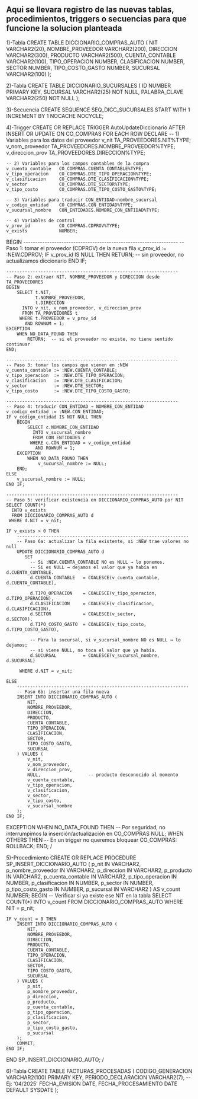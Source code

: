 ## Aqui se llevara registro de las nuevas tablas, procedimientos, triggers o secuencias para que funcione la solucion planteada

1)-Tabla
CREATE TABLE DICCIONARIO_COMPRAS_AUTO (
    NIT VARCHAR2(20),
    NOMBRE_PROVEEDOR VARCHAR2(200),
    DIRECCION VARCHAR2(300),
    PRODUCTO VARCHAR2(500),
    CUENTA_CONTABLE VARCHAR2(100),
    TIPO_OPERACION NUMBER,
    CLASIFICACION NUMBER,
    SECTOR NUMBER,
    TIPO_COSTO_GASTO NUMBER,
    SUCURSAL VARCHAR2(100)
);

2)-Tabla
CREATE TABLE DICCIONARIO_SUCURSALES (
    ID NUMBER PRIMARY KEY,
    SUCURSAL VARCHAR2(25) NOT NULL,
    PALABRA_CLAVE VARCHAR2(250) NOT NULL
);

3)-Secuencia
CREATE SEQUENCE SEQ_DICC_SUCURSALES
START WITH 1
INCREMENT BY 1
NOCACHE
NOCYCLE;

4)-Trigger
CREATE OR REPLACE TRIGGER AutoUpdateDiccionario
AFTER INSERT OR UPDATE ON CO_COMPRAS
FOR EACH ROW
DECLARE
    -- 1) Variables para los datos del proveedor
    v_nit               TA_PROVEEDORES.NIT%TYPE;
    v_nom_proveedor     TA_PROVEEDORES.NOMBRE_PROVEEDOR%TYPE;
    v_direccion_prov    TA_PROVEEDORES.DIRECCION%TYPE;

    -- 2) Variables para los campos contables de la compra
    v_cuenta_contable   CO_COMPRAS.CUENTA_CONTABLE%TYPE;
    v_tipo_operacion    CO_COMPRAS.DTE_TIPO_OPERACION%TYPE;
    v_clasificacion     CO_COMPRAS.DTE_CLASIFICACION%TYPE;
    v_sector            CO_COMPRAS.DTE_SECTOR%TYPE;
    v_tipo_costo        CO_COMPRAS.DTE_TIPO_COSTO_GASTO%TYPE;

    -- 3) Variables para traducir CON_ENTIDAD→nombre_sucursal
    v_codigo_entidad    CO_COMPRAS.CON_ENTIDAD%TYPE;
    v_sucursal_nombre   CON_ENTIDADES.NOMBRE_CON_ENTIDAD%TYPE;

    -- 4) Variables de control
    v_prov_id           CO_COMPRAS.CDPROV%TYPE;
    v_exists            NUMBER;
BEGIN
    -----------------------------------------------------------------
    -- Paso 1: tomar el proveedor (CDPROV) de la nueva fila
    v_prov_id := :NEW.CDPROV;
    IF v_prov_id IS NULL THEN
        RETURN;  -- sin proveedor, no actualizamos diccionario
    END IF;

    -----------------------------------------------------------------
    -- Paso 2: extraer NIT, NOMBRE_PROVEEDOR y DIRECCION desde TA_PROVEEDORES
    BEGIN
        SELECT t.NIT,
               t.NOMBRE_PROVEEDOR,
               t.DIRECCION
          INTO v_nit, v_nom_proveedor, v_direccion_prov
          FROM TA_PROVEEDORES t
         WHERE t.PROVEEDOR = v_prov_id
           AND ROWNUM = 1;
    EXCEPTION
        WHEN NO_DATA_FOUND THEN
            RETURN;  -- si el proveedor no existe, no tiene sentido continuar
    END;

    -----------------------------------------------------------------
    -- Paso 3: tomar los campos que vienen en :NEW
    v_cuenta_contable := :NEW.CUENTA_CONTABLE;
    v_tipo_operacion  := :NEW.DTE_TIPO_OPERACION;
    v_clasificacion   := :NEW.DTE_CLASIFICACION;
    v_sector          := :NEW.DTE_SECTOR;
    v_tipo_costo      := :NEW.DTE_TIPO_COSTO_GASTO;

    -----------------------------------------------------------------
    -- Paso 4: traducir CON_ENTIDAD → NOMBRE_CON_ENTIDAD
    v_codigo_entidad := :NEW.CON_ENTIDAD;
    IF v_codigo_entidad IS NOT NULL THEN
        BEGIN
            SELECT c.NOMBRE_CON_ENTIDAD
              INTO v_sucursal_nombre
              FROM CON_ENTIDADES c
             WHERE c.CON_ENTIDAD = v_codigo_entidad
               AND ROWNUM = 1;
        EXCEPTION
            WHEN NO_DATA_FOUND THEN
                v_sucursal_nombre := NULL;
        END;
    ELSE
        v_sucursal_nombre := NULL;
    END IF;

    -----------------------------------------------------------------
    -- Paso 5: verificar existencia en DICCIONARIO_COMPRAS_AUTO por NIT
    SELECT COUNT(*)
      INTO v_exists
      FROM DICCIONARIO_COMPRAS_AUTO d
     WHERE d.NIT = v_nit;

    IF v_exists > 0 THEN
        -----------------------------------------------------------------
        -- Paso 6a: actualizar la fila existente, si :NEW trae valores no null
        UPDATE DICCIONARIO_COMPRAS_AUTO d
           SET 
             -- Si :NEW.CUENTA_CONTABLE NO es NULL → lo ponemos.
             -- Si es NULL → dejamos el valor que ya había en d.CUENTA_CONTABLE.
             d.CUENTA_CONTABLE   = COALESCE(v_cuenta_contable, d.CUENTA_CONTABLE),

             d.TIPO_OPERACION    = COALESCE(v_tipo_operacion,    d.TIPO_OPERACION),
             d.CLASIFICACION     = COALESCE(v_clasificacion,     d.CLASIFICACION),
             d.SECTOR            = COALESCE(v_sector,            d.SECTOR),
             d.TIPO_COSTO_GASTO  = COALESCE(v_tipo_costo,        d.TIPO_COSTO_GASTO),

             -- Para la sucursal, si v_sucursal_nombre NO es NULL → lo dejamos;
             -- si viene NULL, no toca el valor que ya había.
             d.SUCURSAL          = COALESCE(v_sucursal_nombre,   d.SUCURSAL)

         WHERE d.NIT = v_nit;

    ELSE
        -----------------------------------------------------------------
        -- Paso 6b: insertar una fila nueva
        INSERT INTO DICCIONARIO_COMPRAS_AUTO (
            NIT,
            NOMBRE_PROVEEDOR,
            DIRECCION,
            PRODUCTO,
            CUENTA_CONTABLE,
            TIPO_OPERACION,
            CLASIFICACION,
            SECTOR,
            TIPO_COSTO_GASTO,
            SUCURSAL
        ) VALUES (
            v_nit,
            v_nom_proveedor,
            v_direccion_prov,
            NULL,                  -- producto desconocido al momento
            v_cuenta_contable,
            v_tipo_operacion,
            v_clasificacion,
            v_sector,
            v_tipo_costo,
            v_sucursal_nombre
        );
    END IF;

EXCEPTION
    WHEN NO_DATA_FOUND THEN
        -- Por seguridad, no interrumpimos la inserción/actualización en CO_COMPRAS
        NULL;
    WHEN OTHERS THEN
        -- En un trigger no queremos bloquear CO_COMPRAS:
        ROLLBACK;
END;
/

5)-Procedimiento
CREATE OR REPLACE PROCEDURE SP_INSERT_DICCIONARIO_AUTO (
    p_nit               IN VARCHAR2,
    p_nombre_proveedor  IN VARCHAR2,
    p_direccion         IN VARCHAR2,
    p_producto          IN VARCHAR2,
    p_cuenta_contable   IN VARCHAR2,
    p_tipo_operacion    IN NUMBER,
    p_clasificacion     IN NUMBER,
    p_sector            IN NUMBER,
    p_tipo_costo_gasto  IN NUMBER,
    p_sucursal          IN VARCHAR2
) AS
    v_count NUMBER;
BEGIN
    -- Verificar si ya existe ese NIT en la tabla
    SELECT COUNT(*)
      INTO v_count
      FROM DICCIONARIO_COMPRAS_AUTO
     WHERE NIT = p_nit;

    IF v_count = 0 THEN
        INSERT INTO DICCIONARIO_COMPRAS_AUTO (
            NIT,
            NOMBRE_PROVEEDOR,
            DIRECCION,
            PRODUCTO,
            CUENTA_CONTABLE,
            TIPO_OPERACION,
            CLASIFICACION,
            SECTOR,
            TIPO_COSTO_GASTO,
            SUCURSAL
        ) VALUES (
            p_nit,
            p_nombre_proveedor,
            p_direccion,
            p_producto,
            p_cuenta_contable,
            p_tipo_operacion,
            p_clasificacion,
            p_sector,
            p_tipo_costo_gasto,
            p_sucursal
        );
        COMMIT;
    END IF;
END SP_INSERT_DICCIONARIO_AUTO;
/

6)-Tabla
CREATE TABLE FACTURAS_PROCESADAS (
    CODIGO_GENERACION VARCHAR2(100) PRIMARY KEY,
    PERIODO_DECLARACION VARCHAR2(7),  -- Ej: '04/2025'
    FECHA_EMISION DATE,
    FECHA_PROCESAMIENTO DATE DEFAULT SYSDATE
);
